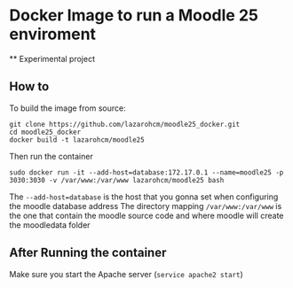 # Docker Image to run a Moodle 25 enviroment
** Experimental project

## How to
To build the image from source:

    git clone https://github.com/lazarohcm/moodle25_docker.git
    cd moodle25_docker
    docker build -t lazarohcm/moodle25

Then run the container

    sudo docker run -it --add-host=database:172.17.0.1 --name=moodle25 -p 3030:3030 -v /var/www:/var/www lazarohcm/moodle25 bash


The `--add-host=database` is the host that you gonna set when configuring the moodle database address
The directory mapping `/var/www:/var/www` is the one that contain the moodle source code and where moodle will create the moodledata folder

## After Running the container
Make sure you start the Apache server (`service apache2 start`)

